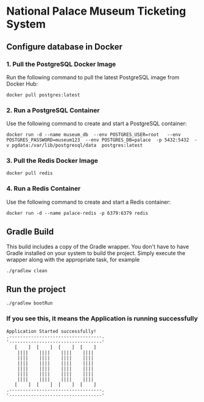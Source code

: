 # National Palace Museum Ticketing System

## Configure database in Docker
### 1. Pull the PostgreSQL Docker Image
Run the following command to pull the latest PostgreSQL image from Docker Hub:
```
docker pull postgres:latest
```
### 2. Run a PostgreSQL Container
Use the following command to create and start a PostgreSQL container:
```
docker run -d --name museum_db  --env POSTGRES_USER=root   --env POSTGRES_PASSWORD=museum123  --env POSTGRES_DB=palace  -p 5432:5432  -v pgdata:/var/lib/postgresql/data  postgres:latest
```
### 3. Pull the Redis Docker Image
```
docker pull redis
```
### 4. Run a Redis Container
Use the following command to create and start a Redis container:
```
docker run -d --name palace-redis -p 6379:6379 redis
```
## Gradle Build
This build includes a copy of the Gradle wrapper. You don't have to have Gradle installed on your system to build the project. Simply execute the wrapper along with the appropriate task, for example
```
./gradlew clean
```
## Run the project
```
./gradlew bootRun
```
### If you see this, it means the Application is running successfully
```
Application Started successfully!
.----------------------------------.       
'----------------------------------'      
   [    ]  [    ]  [    ]  [    ]         
    ||||    ||||    ||||    ||||          
    ||||    ||||    ||||    ||||           
    ||||    ||||    ||||    ||||           
    ||||    ||||    ||||    ||||          
    ||||    ||||    ||||    ||||           
    ||||    ||||    ||||    ||||           
   [    ]  [    ]  [    ]  [    ]          
.----------------------------------.       
'----------------------------------'       
```